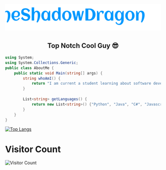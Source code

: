 <h1 align="center">
   <img src="https://raw.githubusercontent.com/TheShadowDragon/TheShadowDragon/main/Title.svg" alt="Title" height=85px/>
</h1>
<h2 align="center">Top Notch Cool Guy 😎</h2>

```C#
using System;
using System.Collections.Generic;
public class AboutMe {
    public static void Main(string[] args) {
        string whoAmI() {
            return "I am current a student learning about software development and getting my life together.";
        }
        
        List<string> getLanguages() {
            return new List<string>() {"Python", "Java", "C#", "Javascript", "CSS", "Powershell"};
        }
    }
}
```


[![Top Langs](https://github-readme-stats.vercel.app/api/top-langs/?username=TheShadowDragon&layout=compact&theme=radical)](https://github.com/TheShadowDragon/github-readme-stats)



# Visitor Count
![Visitor Count](https://profile-counter.glitch.me/{TheShadowDragon}/count.svg)


